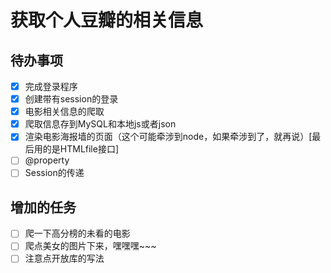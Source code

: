 # 获取个人豆瓣的相关信息
## 待办事项
 - [x] 完成登录程序
 - [x] 创建带有session的登录
 - [x] 电影相关信息的爬取
 - [x] 爬取信息存到MySQL和本地js或者json
 - [x] 渲染电影海报墙的页面（这个可能牵涉到node，如果牵涉到了，就再说）[最后用的是HTMLfile接口]
 - [ ] @property
 - [ ] Session的传递

## 增加的任务
 - [ ] 爬一下高分榜的未看的电影
 - [ ] 爬点美女的图片下来，嘿嘿嘿~~~
 - [ ] 注意点开放库的写法

